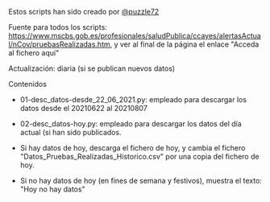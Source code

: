 Estos scripts han sido creado por [@puzzle72](http://twitter.com/puzzle72)

Fuente para todos los scripts: https://www.mscbs.gob.es/profesionales/saludPublica/ccayes/alertasActual/nCov/pruebasRealizadas.htm, y ver al final de la página el enlace "Acceda al fichero aquí"

Actualización: diaria (si se publican nuevos datos)

Contenidos
- 01-desc_datos-desde_22_06_2021.py: empleado para descargar los datos desde el 20210622 al 20210807

- 02-desc_datos-hoy.py: empleado para descargar los datos del día actual (si han sido publicados. 

*  Si hay datos de hoy, descarga el fichero de hoy, y cambia el fichero "Datos_Pruebas_Realizadas_Historico.csv" por una copia del fichero de hoy.

* Si no hay datos de hoy (en fines de semana y festivos), muestra el texto: "Hoy no hay datos"

